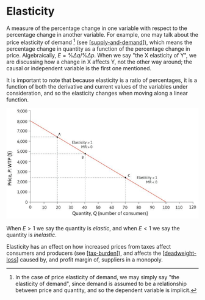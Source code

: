 # Elasticity

A measure of the percentage change in one variable with respect to the percentage change in another variable. For example, one may talk about the price elasticity of demand [^1] (see [[supply-and-demand]]), which means the percentage change in quantity as a function of the percentage change in price. Algebraically, $E = \% \Delta q / \% \Delta p$. When we say "the X elasticity of Y", we are discussing how a change in X affects Y, not the other way around; the causal or independent variable is the first one mentioned.

It is important to note that because elasticity is a ratio of percentages, it is a function of both the derivative and current values of the variables under consideration, and so the elasticity changes when moving along a linear function.

![Example of elasticity changing along a linear function](../attachments/elasticity-linear.png)

When $E \gt 1$ we say the quantity is _elastic_, and when $E \lt 1$ we say the quantity is _inelastic_.

Elasticity has an effect on how increased prices from taxes affect consumers and producers (see [[tax-burden]]), and affects the [[deadweight-loss]] caused by, and profit margin of, suppliers in a monopoly.

[^1]: In the case of price elasticity of demand, we may simply say "the elasticity of demand", since demand is assumed to be a relationship between price and quantity, and so the dependent variable is implicit.

[//begin]: # "Autogenerated link references for markdown compatibility"
[supply-and-demand]: supply-and-demand.md "supply-and-demand"
[tax-burden]: tax-burden.md "tax-burden"
[deadweight-loss]: deadweight-loss.md "Deadweight loss"
[//end]: # "Autogenerated link references"